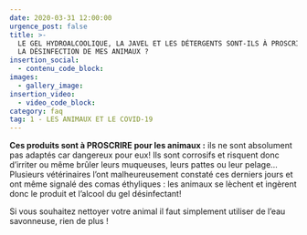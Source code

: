 ```yaml
---
date: 2020-03-31 12:00:00
urgence_post: false
title: >-
  LE GEL HYDROALCOOLIQUE, LA JAVEL ET LES DÉTERGENTS SONT-ILS À PROSCRIRE POUR
  LA DÉSINFECTION DE MES ANIMAUX ?
insertion_social:
  - contenu_code_block:
images:
  - gallery_image:
insertion_video:
  - video_code_block:
category: faq
tag: 1 - LES ANIMAUX ET LE COVID-19
---
```


**Ces produits sont &agrave; PROSCRIRE pour les animaux :** ils ne sont absolument pas adapt&eacute;s car dangereux pour eux\! Ils sont corrosifs et risquent donc d’irriter ou m&ecirc;me br&ucirc;ler leurs muqueuses, leurs pattes ou leur pelage… Plusieurs v&eacute;t&eacute;rinaires l’ont malheureusement constat&eacute; ces derniers jours et ont m&ecirc;me signal&eacute; des comas &eacute;thyliques : les animaux se l&egrave;chent et ing&egrave;rent donc le produit et l’alcool du gel d&eacute;sinfectant\!&nbsp;

Si vous souhaitez nettoyer votre animal il faut simplement utiliser de l’eau savonneuse, rien de plus \!&nbsp;
